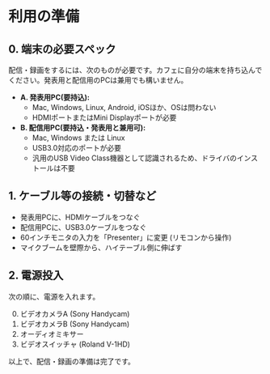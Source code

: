 # 利用の準備

## 0. 端末の必要スペック

配信・録画をするには、次のものが必要です。カフェに自分の端末を持ち込んでください。発表用と配信用のPCは兼用でも構いません。

- **A. 発表用PC(要持込):**
  - Mac, Windows, Linux, Android, iOSほか、OSは問わない
  - HDMIポートまたはMini Displayポートが必要
- **B. 配信用PC(要持込・発表用と兼用可):**
  - Mac, Windows または Linux
  - USB3.0対応のポートが必要
  - 汎用のUSB Video Class機器として認識されるため、ドライバのインストールは不要

## 1. ケーブル等の接続・切替など

- 発表用PCに、HDMIケーブルをつなぐ
- 配信用PCに、USB3.0ケーブルをつなぐ
- 60インチモニタの入力を「Presenter」に変更 (リモコンから操作)
- マイクブームを壁際から、ハイテーブル側に伸ばす

## 2. 電源投入

次の順に、電源を入れます。

0. ビデオカメラA (Sony Handycam)
0. ビデオカメラB (Sony Handycam)
0. オーディオミキサー
0. ビデオスイッチャ (Roland V-1HD)

以上で、配信・録画の準備は完了です。
